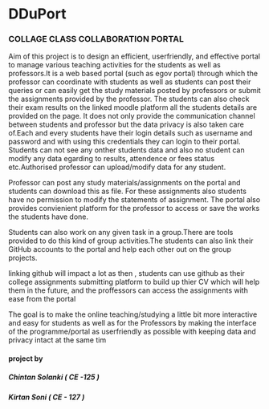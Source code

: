 # DDuPort
### COLLAGE CLASS COLLABORATION PORTAL

	
  Aim of this project is to design an efficient, userfriendly, and effective portal to manage various teaching activities for the students as well as professors.It is a web based 
  portal (such as egov portal) through which the professor can coordinate with students as well as students can post their queries or can easily get the study materials posted by 
  professors or submit the assignments provided by the professor. The students can also check their exam results on the linked moodle platform all the students details are 
  provided on the page.
  It does not only provide the communication channel between students and professor but the data privacy is also taken care of.Each and every students have their login details such as username and password and with using this credentials they can login to their portal. Students can not see any onther students data and also no student can modify any data 
  egarding to results, attendence or fees status etc.Authorised professor can upload/modify data for any student.
  
	
  Professor can post any study materials/assignments on the portal and students can download this as file. For these assignments also students have no permission to modify the 
  statements of assignment. The portal also provides convienient platform for the professor to access or save the works the students have done.
  
	
  Students can also work on any given task in a group.There are tools provided to do this kind of group activities.The students can also link their GitHub accounts to the portal 
  and help each other out on the group projects.
  
  linking github will impact a lot as then , students can use github as their college assignments submitting platform to build up thier CV which will help them in the future, and 
  the proffessors can access the assignments with ease from the portal
  
The goal is to make the online teaching/studying a little bit more interactive and easy for students as well as for the Professors by making the interface of the programme/portal 
as userfriendly as possible with keeping data and privacy intact at the same tim


#### project by
##### Chintan Solanki ( CE -125 )
##### Kirtan Soni ( CE - 127 )
